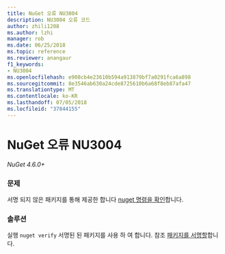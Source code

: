 ```yaml
---
title: NuGet 오류 NU3004
description: NU3004 오류 코드
author: zhili1208
ms.author: lzhi
manager: rob
ms.date: 06/25/2018
ms.topic: reference
ms.reviewer: anangaur
f1_keywords:
- NU3004
ms.openlocfilehash: e908cb4e23610b594a913879bf7a0291fca6a898
ms.sourcegitcommit: 8e3546ab630a24cde8725610b6a68f8eb87afa47
ms.translationtype: MT
ms.contentlocale: ko-KR
ms.lasthandoff: 07/05/2018
ms.locfileid: "37844155"
---
```

# <a name="nuget-error-nu3004"></a>NuGet 오류 NU3004

*NuGet 4.6.0+*

### <a name="issue"></a>문제
서명 되지 않은 패키지를 통해 제공한 합니다 [nuget 명령을 확인](../../tools/cli-ref-verify.md)합니다.

### <a name="solution"></a>솔루션
실행 `nuget verify` 서명된 된 패키지를 사용 하 여 합니다. 참조 [패키지를 서명할](../../create-packages/Sign-a-Package.md)합니다.
